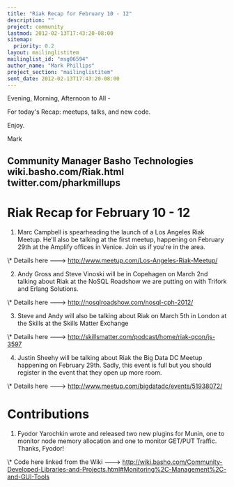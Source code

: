 ```yaml
---
title: "Riak Recap for February 10 - 12"
description: ""
project: community
lastmod: 2012-02-13T17:43:20-08:00
sitemap:
  priority: 0.2
layout: mailinglistitem
mailinglist_id: "msg06594"
author_name: "Mark Phillips"
project_section: "mailinglistitem"
sent_date: 2012-02-13T17:43:20-08:00
---
```



Evening, Morning, Afternoon to All -

For today's Recap: meetups, talks, and new code.

Enjoy.

Mark

Community Manager
Basho Technologies
wiki.basho.com/Riak.html
twitter.com/pharkmillups
------------------------------------

Riak Recap for February 10 - 12
========================

1) Marc Campbell is spearheading the launch of a Los Angeles Riak Meetup.
He'll also be talking at the first meetup, happening on February 29th at
the Amplify offices in Venice. Join us if you're in the area.

\\* Details here ---&gt; http://www.meetup.com/Los-Angeles-Riak-Meetup/

2) Andy Gross and Steve Vinoski will be in Copehagen on March 2nd talking
about Riak at the NoSQL Roadshow we are putting on with Trifork and Erlang
Solutions.

\\* Details here ---&gt; http://nosqlroadshow.com/nosql-cph-2012/

3) Steve and Andy will also be talking about Riak on March 5th in London at
the Skills at the Skills Matter Exchange

\\* Details here ---&gt; http://skillsmatter.com/podcast/home/riak-qcon/js-3597

4) Justin Sheehy will be talking about Riak the Big Data DC Meetup
happening on February 29th. Sadly, this event is full but you should
register in the event that they open up more room.

\\* Details here ---&gt; http://www.meetup.com/bigdatadc/events/51938072/

# Contributions

1) Fyodor Yarochkin wrote and released two new plugins for Munin, one to
monitor node memory allocation and one to monitor GET/PUT Traffic. Thanks,
Fyodor!

\\* Code here linked from the Wiki ---&gt;
http://wiki.basho.com/Community-Developed-Libraries-and-Projects.html#Monitoring%2C-Management%2C-and-GUI-Tools
